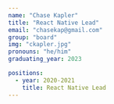 ```yaml
---
name: "Chase Kapler"
title: "React Native Lead"
email: "chasekap@gmail.com"
group: "board"
img: "ckapler.jpg"
pronouns: "he/him"
graduating_year: 2023

positions:
  - year: 2020-2021
    title: React Native Lead
---
```

